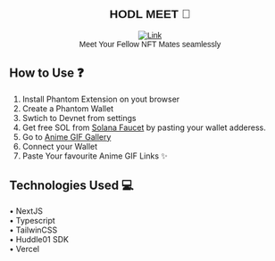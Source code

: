 <div align="center" style="font-family:'Montserrat', sans-serif;">
  
## HODL MEET 🎥

  [![Link](https://img.shields.io/badge/Website-Link-yellow)](https://hodl-meet.vercel.app/) <br/>
  Meet Your Fellow NFT Mates seamlessly
</div>

## How to Use ❓

  1. Install Phantom Extension on yout browser
  2. Create a Phantom Wallet
  3. Swtich to Devnet from settings
  4. Get free SOL from [Solana Faucet](https://solfaucet.com/) by pasting your wallet adderess.
  5. Go to [Anime GIF Gallery](https://anime-gif-gallery.herokuapp.com/)
  6. Connect your Wallet
  7. Paste Your favourite Anime GIF Links ✨

## Technologies Used 💻

  • NextJS<br/>
  • Typescript<br/>
  • TailwinCSS<br/>
  • Huddle01 SDK<br/>
  • Vercel
